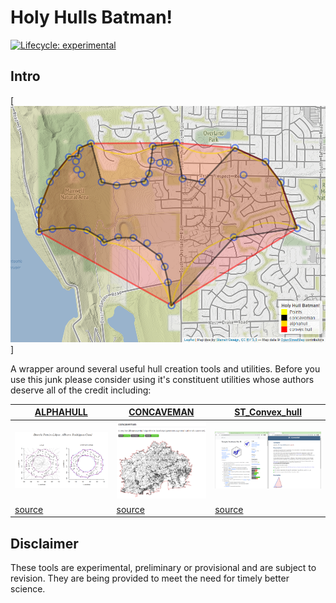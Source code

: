 
# Holy Hulls Batman!  

<!-- badges: start -->
[![Lifecycle: experimental](https://img.shields.io/badge/lifecycle-experimental-orange.svg)](https://lifecycle.r-lib.org/articles/stages.html#experimental)
<!-- badges: end -->

## Intro  
     
[![](https://github.com/JimColl/holyhull/blob/main/man/figures/holyhull.png)]

A wrapper around several useful hull creation tools and utilities.  Before you use this junk please consider using it's constituent utilities whose authors deserve all of the credit including:

| [ALPHAHULL](https://yihui.org/en/2010/04/alphahull-an-r-package-for-alpha-convex-hull/) | [CONCAVEMAN](https://github.com/mapbox/concaveman) | [ST_Convex_hull](https://cran.r-project.org/web/packages/sf/index.html)  |
|---|---|---|
| <img src="https://github.com/JimColl/holyhull/blob/main/man/figures/ahull.PNG"  alt="ahull.PNG"> |  <img src="https://github.com/JimColl/holyhull/blob/main/man/figures/concaveman.PNG"  alt="concaveman.PNG"> |  <img src="https://github.com/JimColl/holyhull/blob/main/man/figures/st.PNG"  alt="st.PNG"> |
| [source](https://cran.r-project.org/web/packages/alphahull/alphahull.pdf)  |  [source](https://cran.r-project.org/web/packages/concaveman/index.html) |  [source](https://postgis.net/docs/ST_ConvexHull.html) |

## Disclaimer  

These tools are experimental, preliminary or provisional and are subject to revision. They are being provided to meet the need for timely better science.
